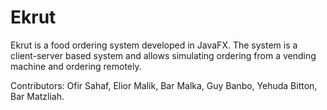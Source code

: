 # Ekrut
Ekrut is a food ordering system developed in JavaFX.
The system is a client-server based system and allows simulating ordering from a vending machine and ordering remotely.

Contributors:
Ofir Sahaf,
Elior Malik,
Bar Malka,
Guy Banbo,
Yehuda Bitton,
Bar Matzliah.
